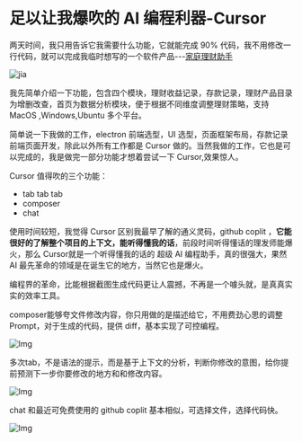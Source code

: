 # 足以让我爆吹的 AI 编程利器-Cursor

两天时间，我只用告诉它我需要什么功能，它就能完成 90% 代码，我不用修改一行代码，就可以完成我临时想写的一个软件产品---[家庭理财助手](https://github.com/TrumanDu/financial-assistant)

![jia](https://static.trumandu.top/yank-note-picgo-img-20241224225846.png)


我先简单介绍一下功能，包含四个模块，理财收益记录，存款记录，理财产品目录为增删改查，首页为数据分析模块，便于根据不同维度调整理财策略，支持 MacOS ,Windows,Ubuntu 多个平台。

简单说一下我做的工作，electron 前端选型，UI 选型，页面框架布局，存款记录前端页面开发，除此以外所有工作都是 Cursor 做的。当然我做的工作，它也是可以完成的，我是做完一部分功能才想着尝试一下 Cursor,效果惊人。

Cursor 值得吹的三个功能：

-   tab tab tab
-   composer
-   chat

使用时间较短，我觉得 Cursor 区别我最早了解的通义灵码，github coplit ，**它能很好的了解整个项目的上下文，能听得懂我的话**，前段时间听得懂话的理发师能爆火，那么 Cursor就是一个听得懂我的话的 超级 AI 编程助手，真的很强大，果然 AI 最先革命的领域是在诞生它的地方，当然它也是爆火。

编程界的革命，比能根据截图生成代码更让人震撼，不再是一个噱头就，是真真实实的效率工具。

composer能够夸文件修改内容，你只用做的是描述给它，不用费劲心思的调整 Prompt，对于生成的代码，提供 diff，基本实现了可控编程。

![Img](https://static.trumandu.top/yank-note-picgo-img-20241224225119.png)


多次tab，不是语法的提示，而是基于上下文的分析，判断你修改的意图，给你提前预测下一步你要修改的地方和和修改内容。

![Img](https://static.trumandu.top/yank-note-picgo-img-20241224225355.png)


chat 和最近可免费使用的 github coplit 基本相似，可选择文件，选择代码快。

![Img](https://static.trumandu.top/yank-note-picgo-img-20241224225212.png)

